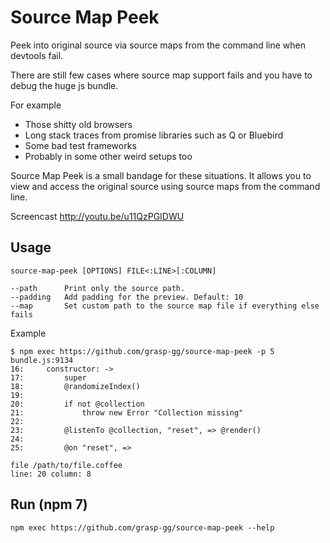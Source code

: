 Source Map Peek
===============

Peek into original source via source maps from the command line when devtools fail.

There are still few cases where source map support fails and you have to debug the huge js bundle.

For example

  - Those shitty old browsers
  - Long stack traces from promise libraries such as Q or Bluebird
  - Some bad test frameworks
  - Probably in some other weird setups too

Source Map Peek is a small bandage for these situations. It allows you to view and access the original source using source maps from the command line.

Screencast <http://youtu.be/u11QzPGIDWU>

Usage
-----


    source-map-peek [OPTIONS] FILE<:LINE>[:COLUMN]

    --path      Print only the source path.
    --padding   Add padding for the preview. Default: 10
    --map       Set custom path to the source map file if everything else fails

Example

    $ npm exec https://github.com/grasp-gg/source-map-peek -p 5 bundle.js:9134
    16:     constructor: ->
    17:         super
    18:         @randomizeIndex()
    19:
    20:         if not @collection
    21:             throw new Error "Collection missing"
    22:
    23:         @listenTo @collection, "reset", => @render()
    24:
    25:         @on "reset", =>

    file /path/to/file.coffee
    line: 20 column: 8

Run (npm 7)
-------

    npm exec https://github.com/grasp-gg/source-map-peek --help
